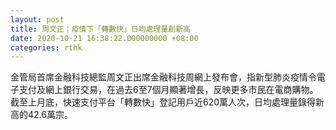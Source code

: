 ```yaml
---
layout: post
title: 周文正：疫情下「轉數快」日均處理量創新高
date: 2020-10-21 16:38:22.000000000 +08:00
categories: rthk
---
```


金管局首席金融科技總監周文正出席金融科技周網上發布會，指新型肺炎疫情令電子支付及網上銀行交易，在過去6至7個月顯著增長，反映更多市民在電商購物。截至上月底，快速支付平台「轉數快」登記用戶近620萬人次，日均處理量錄得新高的42.6萬宗。
